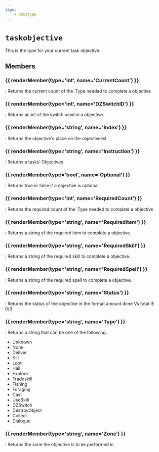 ```yaml
---
tags:
    - datatype
---
```

# `taskobjective`

This is the type for your current task objective.

## Members

### {{ renderMember(type='int', name='CurrentCount') }} 

:   Returns the current count of the .Type needed to complete a objective

### {{ renderMember(type='int', name='DZSwitchID') }} 

:   Returns an int of the switch used in a objective.

### {{ renderMember(type='string', name='Index') }} 

:   Returns the objective's place on the objectivelist

### {{ renderMember(type='string', name='Instruction') }}

:   Returns a tasks' Objectives

### {{ renderMember(type='bool', name='Optional') }} 

:   Returns true or false if a objective is optional

### {{ renderMember(type='int', name='RequiredCount') }} 

:   Returns the required count of the .Type needed to complete a objective

### {{ renderMember(type='string', name='RequiredItem') }} 

:   Returns a string of the required item to complete a objective.

### {{ renderMember(type='string', name='RequiredSkill') }} 

:   Returns a string of the required skill to complete a objective.

### {{ renderMember(type='string', name='RequiredSpell') }} 

:   Returns a string of the required spell to complete a objective.

### {{ renderMember(type='string', name='Status') }}

:   Returns the status of the objective in the format amount done Vs total IE 0/3

### {{ renderMember(type='string', name='Type') }} 

:   Returns a string that can be one of the following:<ul><li>Unknown</li><li>None</li><li>Deliver</li><li>Kill</li><li>Loot</li><li>Hail</li><li>Explore</li><li>Tradeskill</li><li>Fishing</li><li>Foraging</li><li>Cast</li><li>UseSkill</li><li>DZSwitch</li><li>DestroyObject</li><li>Collect</li><li>Dialogue</li></ul>

### {{ renderMember(type='string', name='Zone') }}

:   Returns the zone the objective is to be performed in

[int]: datatype-int.md
[string]: datatype-string.md
[achievementobj]: datatype-achievementobj.md
[bool]: datatype-bool.md
[time]: datatype-time.md
[achievement]: datatype-achievement.md
[achievementcat]: datatype-achievementcat.md
[altability]: datatype-altability.md
[spell]: datatype-spell.md
[bandolieritem]: #bandolieritem-datatype
[int64]: datatype-int64.md
[timestamp]: datatype-timestamp.md
[float]: datatype-float.md
[buff]: datatype-buff.md
[spawn]: datatype-spawn.md
[auratype]: datatype-auratype.md
[item]: datatype-item.md
[worldlocation]: datatype-worldlocation.md
[ticks]: datatype-ticks.md
[fellowship]: datatype-fellowship.md
[strinrg]: datatype-string.md
[xtarget]: datatype-xtarget.md
[dzmember]: datatype-dzmember.md
[window]: datatype-window.md
[zone]: datatype-zone.md
[fellowshipmember]: datatype-fellowshipmember.md
[class]: datatype-class.md
[heading]: datatype-heading.md
[ground]: datatype-ground.md
[inifile]: datatype-inifile.md
[inifilesection]: datatype-inifilesection.md
[inifilesectionkey]: datatype-inifilesectionkey.md
[double]: datatype-double.md
[invslot]: datatype-invslot.md
[augtype]: datatype-augtype.md
[itemspell]: datatype-itemspell.md
[evolving]: datatype-evolving.md
[keyringitem]: datatype-keyringitem.md
[raidmember]: datatype-raidmember.md
[body]: datatype-body.md
[cachedbuff]: datatype-cachedbuff.md
[deity]: datatype-deity.md
[race]: datatype-race.md
[taskmember]: datatype-task.md
